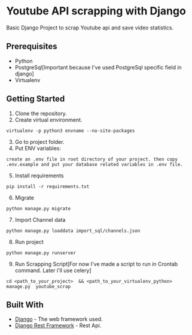 # Youtube API scrapping with Django
Basic Django Project to scrap Youtube api and save video statistics.
## Prerequisites
* Python
* PostgreSql[Important because I've used PostgreSql specific field in django]
* Virtualenv

## Getting Started
1. Clone the repository.
2. Create virtual environment. 
```
virtualenv -p python3 envname --no-site-packages
```
3. Go to project folder.
4. Put ENV variables:
```
create an .env file in root directory of your project. then copy .env.example and put your database related variables in .env file.
```
5. Install requirements 
```
pip install -r requirements.txt
```
6. Migrate 
```
python manage.py migrate
```

7. Import Channel data
```
python manage.py loaddata import_sql/channels.json
```
8. Run project 
```
python manage.py runserver
```
9. Run Scrapping Script[For now I've made a script to run in Crontab command. Later i'll use celery]
```
cd <path_to_your_project>  && <path_to_your_virtualenv_python> manage.py  youtube_scrap
```
## Built With

* [Django](https://www.djangoproject.com/) - The web framework used.
* [Django Rest Framework](http://www.django-rest-framework.org/) - Rest Api.
